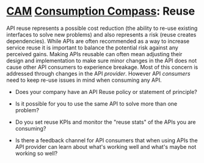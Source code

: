 # [CAM](../../) [Consumption Compass](../): Reuse

API reuse represents a possible cost reduction (the ability to re-use existing interfaces to solve new problems) and also represents a risk (reuse creates dependencies). While APIs are often recommended as a way to increase service reuse it is important to balance the potential risk against any perceived gains. Making APIs reusable can often mean adjusting their design and implementation to make sure minor changes in the API does not cause other API consumers to experience breakage. Most of this concern is addressed through changes in the API _provider_. However API _consumers_ need to keep re-use issues in mind when consuming any API.

* Does your company have an API Reuse policy or statement of principle?
  
* Is it possible for you to use the same API to solve more than one problem?
  
* Do you set reuse KPIs and monitor the "reuse stats" of the APIs you are consuming?
  
* Is there a feedback channel for API consumers that when using APIs the API provider can learn about what's working well and what's maybe not working so well?

